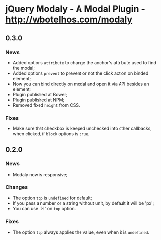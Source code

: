 # jQuery Modaly - A Modal Plugin - http://wbotelhos.com/modaly

## 0.3.0

### News

+ Added options `attribute` to change the anchor's attribute used to find the modal;
+ Added options `prevent` to prevent or not the click action on binded element;
+ Now you can bind directly on modal and open it via API besides an element;
+ Plugin published at Bower;
+ Plugin published at NPM;
+ Removed fixed `height` from CSS.

### Fixes

+ Make sure that checkbox is keeped unchecked into other callbacks, when clicked, if `block` options is `true`.

## 0.2.0

### News

- Modaly now is responsive;

### Changes

- The option `top` is `undefined` for default;
- If you pass a number or a string without unit, by default it will be 'px';
- You can use '%' on `top` option.

### Fixes

- The option `top` always applies the value, even when it is `undefined`.
